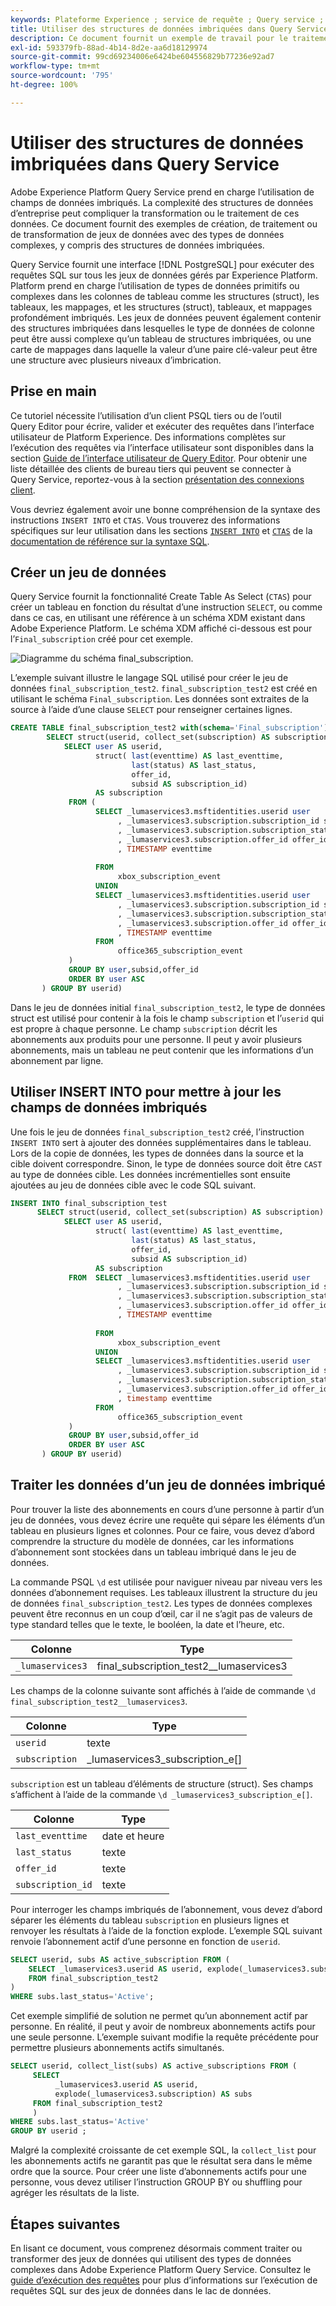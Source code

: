 ```yaml
---
keywords: Plateforme Experience ; service de requête ; Query service ; structures de données imbriquées ; données imbriquées ;
title: Utiliser des structures de données imbriquées dans Query Service
description: Ce document fournit un exemple de travail pour le traitement et la transformation des champs de données imbriqués à l’aide des instructions CTAS et INSERT INTO.
exl-id: 593379fb-88ad-4b14-8d2e-aa6d18129974
source-git-commit: 99cd69234006e6424be604556829b77236e92ad7
workflow-type: tm+mt
source-wordcount: '795'
ht-degree: 100%

---
```


# Utiliser des structures de données imbriquées dans Query Service

Adobe Experience Platform Query Service prend en charge l’utilisation de champs de données imbriqués. La complexité des structures de données d’entreprise peut compliquer la transformation ou le traitement de ces données. Ce document fournit des exemples de création, de traitement ou de transformation de jeux de données avec des types de données complexes, y compris des structures de données imbriquées.

Query Service fournit une interface [!DNL PostgreSQL] pour exécuter des requêtes SQL sur tous les jeux de données gérés par Experience Platform. Platform prend en charge l’utilisation de types de données primitifs ou complexes dans les colonnes de tableau comme les structures (struct), les tableaux, les mappages, et les structures (struct), tableaux, et mappages profondément imbriqués. Les jeux de données peuvent également contenir des structures imbriquées dans lesquelles le type de données de colonne peut être aussi complexe qu’un tableau de structures imbriquées, ou une carte de mappages dans laquelle la valeur d’une paire clé-valeur peut être une structure avec plusieurs niveaux d’imbrication.

## Prise en main

Ce tutoriel nécessite l’utilisation d’un client PSQL tiers ou de l’outil Query Editor pour écrire, valider et exécuter des requêtes dans l’interface utilisateur de Platform Experience. Des informations complètes sur l’exécution des requêtes via l’interface utilisateur sont disponibles dans la section [Guide de l’interface utilisateur de Query Editor](../ui/user-guide.md). Pour obtenir une liste détaillée des clients de bureau tiers qui peuvent se connecter à Query Service, reportez-vous à la section [présentation des connexions client](../clients/overview.md).

Vous devriez également avoir une bonne compréhension de la syntaxe des instructions `INSERT INTO` et `CTAS`. Vous trouverez des informations spécifiques sur leur utilisation dans les sections [`INSERT INTO`](../sql/syntax.md#insert-into) et [`CTAS`](../sql/syntax.md#create-table-as-select) de la [documentation de référence sur la syntaxe SQL](../sql/syntax.md).

## Créer un jeu de données

Query Service fournit la fonctionnalité Create Table As Select (`CTAS`) pour créer un tableau en fonction du résultat d’une instruction `SELECT`, ou comme dans ce cas, en utilisant une référence à un schéma XDM existant dans Adobe Experience Platform. Le schéma XDM affiché ci-dessous est pour l’`Final_subscription` créé pour cet exemple.

![Diagramme du schéma final_subscription.](../images/best-practices/final-subscription-schema.png)

L’exemple suivant illustre le langage SQL utilisé pour créer le jeu de données `final_subscription_test2`. `final_subscription_test2` est créé en utilisant le schéma `Final_subscription`. Les données sont extraites de la source à l’aide d’une clause `SELECT` pour renseigner certaines lignes.

```sql
CREATE TABLE final_subscription_test2 with(schema='Final_subscription') AS (
        SELECT struct(userid, collect_set(subscription) AS subscription) AS _lumaservices3 FROM(
            SELECT user AS userid,
                   struct( last(eventtime) AS last_eventtime,
                           last(status) AS last_status,
                           offer_id, 
                           subsid AS subscription_id)
                   AS subscription
             FROM (
                   SELECT _lumaservices3.msftidentities.userid user
                        , _lumaservices3.subscription.subscription_id subsid
                        , _lumaservices3.subscription.subscription_status status
                        , _lumaservices3.subscription.offer_id offer_id
                        , TIMESTAMP eventtime
 
                   FROM
                        xbox_subscription_event
                   UNION   
                   SELECT _lumaservices3.msftidentities.userid user
                        , _lumaservices3.subscription.subscription_id subsid
                        , _lumaservices3.subscription.subscription_status status
                        , _lumaservices3.subscription.offer_id offer_id
                        , TIMESTAMP eventtime
                   FROM
                        office365_subscription_event
             ) 
             GROUP BY user,subsid,offer_id
             ORDER BY user ASC
       ) GROUP BY userid)
```

Dans le jeu de données initial `final_subscription_test2`, le type de données struct est utilisé pour contenir à la fois le champ `subscription` et l’`userid` qui est propre à chaque personne. Le champ `subscription` décrit les abonnements aux produits pour une personne. Il peut y avoir plusieurs abonnements, mais un tableau ne peut contenir que les informations d’un abonnement par ligne.

## Utiliser INSERT INTO pour mettre à jour les champs de données imbriqués

Une fois le jeu de données `final_subscription_test2` créé, l’instruction `INSERT INTO` sert à ajouter des données supplémentaires dans le tableau. Lors de la copie de données, les types de données dans la source et la cible doivent correspondre. Sinon, le type de données source doit être `CAST` au type de données cible. Les données incrémentielles sont ensuite ajoutées au jeu de données cible avec le code SQL suivant.

```sql
INSERT INTO final_subscription_test
      SELECT struct(userid, collect_set(subscription) AS subscription) AS _lumaservices3 FROM(
            SELECT user AS userid,
                   struct( last(eventtime) AS last_eventtime,
                           last(status) AS last_status,
                           offer_id, 
                           subsid AS subscription_id)
                   AS subscription
             FROM  SELECT _lumaservices3.msftidentities.userid user
                        , _lumaservices3.subscription.subscription_id subsid
                        , _lumaservices3.subscription.subscription_status status
                        , _lumaservices3.subscription.offer_id offer_id
                        , TIMESTAMP eventtime
 
                   FROM
                        xbox_subscription_event
                   UNION   
                   SELECT _lumaservices3.msftidentities.userid user
                        , _lumaservices3.subscription.subscription_id subsid
                        , _lumaservices3.subscription.subscription_status status
                        , _lumaservices3.subscription.offer_id offer_id
                        , timestamp eventtime
                   FROM
                        office365_subscription_event
             ) 
             GROUP BY user,subsid,offer_id
             ORDER BY user ASC
       ) GROUP BY userid)
```

## Traiter les données d’un jeu de données imbriqué

Pour trouver la liste des abonnements en cours d’une personne à partir d’un jeu de données, vous devez écrire une requête qui sépare les éléments d’un tableau en plusieurs lignes et colonnes. Pour ce faire, vous devez d’abord comprendre la structure du modèle de données, car les informations d’abonnement sont stockées dans un tableau imbriqué dans le jeu de données.

La commande PSQL `\d` est utilisée pour naviguer niveau par niveau vers les données d’abonnement requises. Les tableaux illustrent la structure du jeu de données `final_subscription_test2`. Les types de données complexes peuvent être reconnus en un coup d’œil, car il ne s’agit pas de valeurs de type standard telles que le texte, le booléen, la date et l’heure, etc.

| Colonne | Type |
|--------|-------|
| `_lumaservices3` | final_subscription_test2__lumaservices3 |

Les champs de la colonne suivante sont affichés à l’aide de commande `\d final_subscription_test2__lumaservices3`.

| Colonne | Type |
|---------|-------|
| `userid` | texte |
| `subscription` | _lumaservices3_subscription_e[] |

`subscription` est un tableau d’éléments de structure (struct). Ses champs s’affichent à l’aide de la commande `\d _lumaservices3_subscription_e[]`.

| Colonne | Type |
|---------|-------|
| `last_eventtime` | date et heure |
| `last_status` | texte |
| `offer_id` | texte |
| `subscription_id` | texte |

Pour interroger les champs imbriqués de l’abonnement, vous devez d’abord séparer les éléments du tableau `subscription` en plusieurs lignes et renvoyer les résultats à l’aide de la fonction explode. L’exemple SQL suivant renvoie l’abonnement actif d’une personne en fonction de `userid`.

```sql
SELECT userid, subs AS active_subscription FROM (
    SELECT _lumaservices3.userid AS userid, explode(_lumaservices3.subscription) AS subs 
    FROM final_subscription_test2
)
WHERE subs.last_status='Active';
```

Cet exemple simplifié de solution ne permet qu’un abonnement actif par personne. En réalité, il peut y avoir de nombreux abonnements actifs pour une seule personne. L’exemple suivant modifie la requête précédente pour permettre plusieurs abonnements actifs simultanés.

```sql
SELECT userid, collect_list(subs) AS active_subscriptions FROM (
     SELECT
          _lumaservices3.userid AS userid,
          explode(_lumaservices3.subscription) AS subs
     FROM final_subscription_test2
     )
WHERE subs.last_status='Active' 
GROUP BY userid ;
```

Malgré la complexité croissante de cet exemple SQL, la `collect_list` pour les abonnements actifs ne garantit pas que le résultat sera dans le même ordre que la source. Pour créer une liste d’abonnements actifs pour une personne, vous devez utiliser l’instruction GROUP BY ou shuffling pour agréger les résultats de la liste.

## Étapes suivantes

En lisant ce document, vous comprenez désormais comment traiter ou transformer des jeux de données qui utilisent des types de données complexes dans Adobe Experience Platform Query Service. Consultez le [guide d’exécution des requêtes](../best-practices/writing-queries.md) pour plus d’informations sur l’exécution de requêtes SQL sur des jeux de données dans le lac de données.
